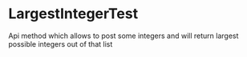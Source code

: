 # LargestIntegerTest
Api method which allows to post some integers and will return largest possible integers out of that list

